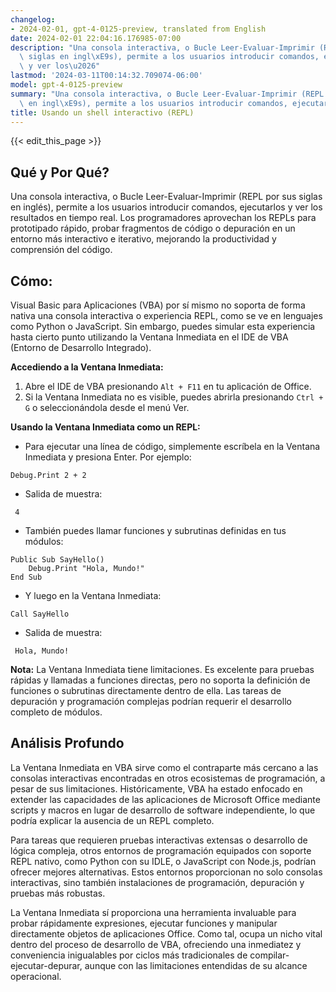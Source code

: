 ```yaml
---
changelog:
- 2024-02-01, gpt-4-0125-preview, translated from English
date: 2024-02-01 22:04:16.176985-07:00
description: "Una consola interactiva, o Bucle Leer-Evaluar-Imprimir (REPL por sus\
  \ siglas en ingl\xE9s), permite a los usuarios introducir comandos, ejecutarlos\
  \ y ver los\u2026"
lastmod: '2024-03-11T00:14:32.709074-06:00'
model: gpt-4-0125-preview
summary: "Una consola interactiva, o Bucle Leer-Evaluar-Imprimir (REPL por sus siglas\
  \ en ingl\xE9s), permite a los usuarios introducir comandos, ejecutarlos y ver los\u2026"
title: Usando un shell interactivo (REPL)
---
```


{{< edit_this_page >}}

## Qué y Por Qué?

Una consola interactiva, o Bucle Leer-Evaluar-Imprimir (REPL por sus siglas en inglés), permite a los usuarios introducir comandos, ejecutarlos y ver los resultados en tiempo real. Los programadores aprovechan los REPLs para prototipado rápido, probar fragmentos de código o depuración en un entorno más interactivo e iterativo, mejorando la productividad y comprensión del código.

## Cómo:

Visual Basic para Aplicaciones (VBA) por sí mismo no soporta de forma nativa una consola interactiva o experiencia REPL, como se ve en lenguajes como Python o JavaScript. Sin embargo, puedes simular esta experiencia hasta cierto punto utilizando la Ventana Inmediata en el IDE de VBA (Entorno de Desarrollo Integrado).

**Accediendo a la Ventana Inmediata:**
1. Abre el IDE de VBA presionando `Alt + F11` en tu aplicación de Office.
2. Si la Ventana Inmediata no es visible, puedes abrirla presionando `Ctrl + G` o seleccionándola desde el menú Ver.

**Usando la Ventana Inmediata como un REPL:**
- Para ejecutar una línea de código, simplemente escríbela en la Ventana Inmediata y presiona Enter. Por ejemplo:

```basic
Debug.Print 2 + 2
```

- Salida de muestra:
```
 4
```

- También puedes llamar funciones y subrutinas definidas en tus módulos:

```basic
Public Sub SayHello()
    Debug.Print "Hola, Mundo!"
End Sub
```

- Y luego en la Ventana Inmediata:
```basic
Call SayHello
```

- Salida de muestra:
```
 Hola, Mundo!
```

**Nota:** La Ventana Inmediata tiene limitaciones. Es excelente para pruebas rápidas y llamadas a funciones directas, pero no soporta la definición de funciones o subrutinas directamente dentro de ella. Las tareas de depuración y programación complejas podrían requerir el desarrollo completo de módulos.

## Análisis Profundo

La Ventana Inmediata en VBA sirve como el contraparte más cercano a las consolas interactivas encontradas en otros ecosistemas de programación, a pesar de sus limitaciones. Históricamente, VBA ha estado enfocado en extender las capacidades de las aplicaciones de Microsoft Office mediante scripts y macros en lugar de desarrollo de software independiente, lo que podría explicar la ausencia de un REPL completo.

Para tareas que requieren pruebas interactivas extensas o desarrollo de lógica compleja, otros entornos de programación equipados con soporte REPL nativo, como Python con su IDLE, o JavaScript con Node.js, podrían ofrecer mejores alternativas. Estos entornos proporcionan no solo consolas interactivas, sino también instalaciones de programación, depuración y pruebas más robustas.

La Ventana Inmediata sí proporciona una herramienta invaluable para probar rápidamente expresiones, ejecutar funciones y manipular directamente objetos de aplicaciones Office. Como tal, ocupa un nicho vital dentro del proceso de desarrollo de VBA, ofreciendo una inmediatez y conveniencia inigualables por ciclos más tradicionales de compilar-ejecutar-depurar, aunque con las limitaciones entendidas de su alcance operacional.
